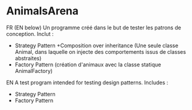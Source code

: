 # AnimalsArena

FR (EN below)
Un programme créé dans le but de tester les patrons de conception. Inclut :
* Strategy Pattern +Composition over inheritance (Une seule classe Animal, dans laquelle on injecte des comportements issus de classes abstraites)
* Factory Pattern (création d'animaux avec la classe statique AnimalFactory)

EN
A test program intended for testing design patterns. Includes :
* Strategy Pattern
* Factory Pattern
